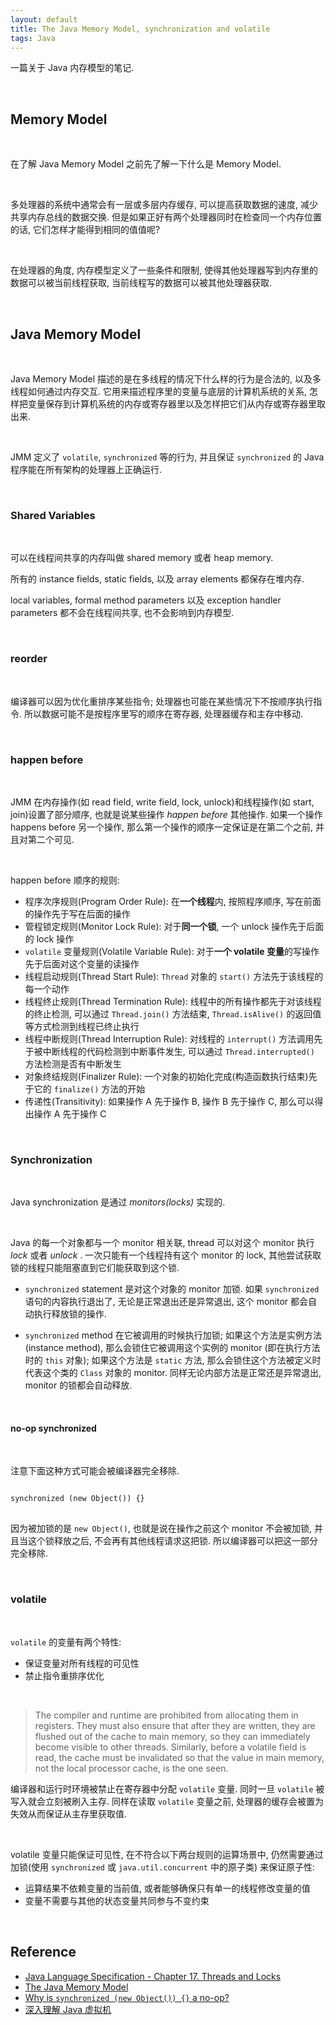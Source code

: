 ```yaml
---
layout: default
title: The Java Memory Model, synchronization and volatile
tags: Java
---
```


一篇关于 Java 内存模型的笔记.

<br>

## Memory Model

<br>

在了解 Java Memory Model 之前先了解一下什么是 Memory Model.

<br>

多处理器的系统中通常会有一层或多层内存缓存, 可以提高获取数据的速度, 减少共享内存总线的数据交换. 但是如果正好有两个处理器同时在检查同一个内存位置的话, 它们怎样才能得到相同的值值呢?

<br>

在处理器的角度, 内存模型定义了一些条件和限制, 使得其他处理器写到内存里的数据可以被当前线程获取, 当前线程写的数据可以被其他处理器获取.

<br>

## Java Memory Model

<br>

Java Memory Model 描述的是在多线程的情况下什么样的行为是合法的, 以及多线程如何通过内存交互. 它用来描述程序里的变量与底层的计算机系统的关系, 怎样把变量保存到计算机系统的内存或寄存器里以及怎样把它们从内存或寄存器里取出来.

<br>

JMM 定义了 `volatile`, `synchronized` 等的行为, 并且保证 `synchronized` 的 Java 程序能在所有架构的处理器上正确运行.

<br>

### Shared Variables

<br>

可以在线程间共享的内存叫做 shared memory 或者 heap memory.

所有的 instance fields, static fields, 以及 array elements 都保存在堆内存.

local variables, formal method parameters 以及 exception handler parameters 都不会在线程间共享, 也不会影响到内存模型.

<br>

### reorder

<br>

编译器可以因为优化重排序某些指令; 处理器也可能在某些情况下不按顺序执行指令. 所以数据可能不是按程序里写的顺序在寄存器, 处理器缓存和主存中移动.

<br>

### happen before

<br>

JMM 在内存操作(如 read field, write field, lock, unlock)和线程操作(如 start, join)设置了部分顺序, 也就是说某些操作 _happen before_ 其他操作. 如果一个操作 happens before 另一个操作, 那么第一个操作的顺序一定保证是在第二个之前, 并且对第二个可见.

<br>

happen before 顺序的规则:

- 程序次序规则(Program Order Rule): 在**一个线程**内, 按照程序顺序, 写在前面的操作先于写在后面的操作
- 管程锁定规则(Monitor Lock Rule): 对于**同一个锁**, 一个 unlock 操作先于后面的 lock 操作
- `volatile` 变量规则(Volatile Variable Rule): 对于**一个 volatile 变量**的写操作先于后面对这个变量的读操作
- 线程启动规则(Thread Start Rule): `Thread` 对象的 `start()` 方法先于该线程的每一个动作
- 线程终止规则(Thread Termination Rule): 线程中的所有操作都先于对该线程的终止检测, 可以通过 `Thread.join()` 方法结束, `Thread.isAlive()` 的返回值等方式检测到线程已终止执行
- 线程中断规则(Thread Interruption Rule): 对线程的 `interrupt()` 方法调用先于被中断线程的代码检测到中断事件发生, 可以通过 `Thread.interrupted()` 方法检测是否有中断发生
- 对象终结规则(Finalizer Rule): 一个对象的初始化完成(构造函数执行结束)先于它的 `finalize()` 方法的开始
- 传递性(Transitivity): 如果操作 A 先于操作 B, 操作 B 先于操作 C, 那么可以得出操作 A 先于操作 C

<br>

### Synchronization

<br>

Java synchronization 是通过 _monitors(locks)_ 实现的.

<br>

Java 的每一个对象都与一个 monitor 相关联, thread 可以对这个 monitor 执行 _lock_ 或者 _unlock_ .  一次只能有一个线程持有这个 monitor 的 lock, 其他尝试获取锁的线程只能阻塞直到它们能获取到这个锁.

- `synchronized` statement 是对这个对象的 monitor 加锁. 如果 `synchronized` 语句的内容执行退出了, 无论是正常退出还是异常退出, 这个 monitor 都会自动执行释放锁的操作.

- `synchronized` method 在它被调用的时候执行加锁; 如果这个方法是实例方法(instance method), 那么会锁住它被调用这个实例的 monitor (即在执行方法时的 `this` 对象); 如果这个方法是 `static` 方法, 那么会锁住这个方法被定义时代表这个类的 `Class` 对象的 monitor. 同样无论内部方法是正常还是异常退出, monitor 的锁都会自动释放.

<br>

#### no-op synchronized

<br>

注意下面这种方式可能会被编译器完全移除.

<pre>
<code class="java">
synchronized (new Object()) {}
</code>
</pre>

因为被加锁的是 `new Object()`, 也就是说在操作之前这个 monitor 不会被加锁, 并且当这个锁释放之后, 不会再有其他线程请求这把锁. 所以编译器可以把这一部分完全移除.

<br>

### volatile

<br>

`volatile` 的变量有两个特性:
- 保证变量对所有线程的可见性
- 禁止指令重排序优化

<br>

> The compiler and runtime are prohibited from allocating them in registers. They must also ensure that after they are written, they are flushed out of the cache to main memory, so they can immediately become visible to other threads. Similarly, before a volatile field is read, the cache must be invalidated so that the value in main memory, not the local processor cache, is the one seen. 

编译器和运行时环境被禁止在寄存器中分配 `volatile` 变量. 同时一旦 `volatile` 被写入就会立刻被刷入主存. 同样在读取 `volatile` 变量之前, 处理器的缓存会被置为失效从而保证从主存里获取值.

<br>

volatile 变量只能保证可见性, 在不符合以下两台规则的运算场景中, 仍然需要通过加锁(使用 `synchronized` 或 `java.util.concurrent` 中的原子类) 来保证原子性:
- 运算结果不依赖变量的当前值, 或者能够确保只有单一的线程修改变量的值
- 变量不需要与其他的状态变量共同参与不变约束

<br>

## Reference

- [Java Language Specification - Chapter 17. Threads and Locks](https://docs.oracle.com/javase/specs/jls/se8/html/jls-17.html)
- [The Java Memory Model](http://www.cs.umd.edu/~pugh/java/memoryModel/)
- [Why is `synchronized (new Object()) {}` a no-op?](https://stackoverflow.com/questions/37142411/why-is-synchronized-new-object-a-no-op)
- [深入理解 Java 虚拟机](https://book.douban.com/subject/24722612/)


